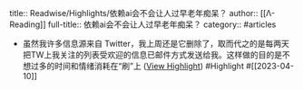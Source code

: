 title:: Readwise/Highlights/依赖ai会不会让人过早老年痴呆？
author:: [[Λ-Reading]]
full-title:: 依赖ai会不会让人过早老年痴呆？
category:: #articles

- 虽然我许多信息源来自 Twitter，我上周还是它删除了，取而代之的是每两天把TW上我关注的列表受欢迎的信息已邮件方式发送给我。这样做的目的是不想过多的时间和情绪消耗在“刷”上 ([View Highlight](https://read.readwise.io/read/01gxknas3857qsrmed74btqn1p)) #Highlight #[[2023-04-10]]